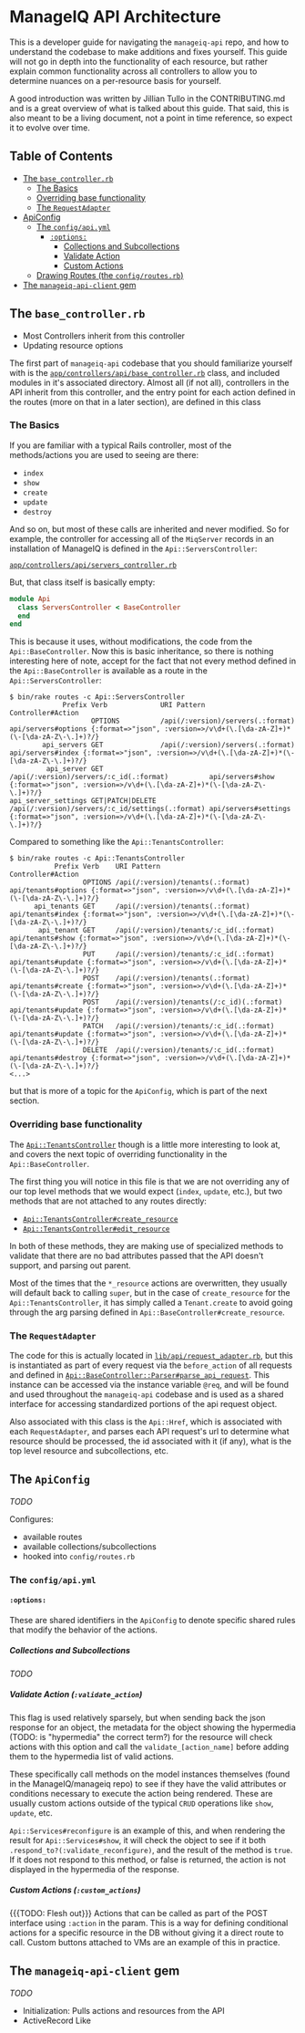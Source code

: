 ManageIQ API Architecture
=========================

This is a developer guide for navigating the `manageiq-api` repo, and how to
understand the codebase to make additions and fixes yourself.  This guide will
not go in depth into the functionality of each resource, but rather explain
common functionality across all controllers to allow you to determine nuances
on a per-resource basis for yourself.

A good introduction was written by Jillian Tullo in the CONTRIBUTING.md and is
a great overview of what is talked about this guide.  That said, this is also
meant to be a living document, not a point in time reference, so expect it to
evolve over time.


Table of Contents
-----------------

* [The `base_controller.rb`](#the-base_controllerrb)
  - [The Basics](#the-basics)
  - [Overriding base functionality](#overriding-base-functionality)
  - [The `RequestAdapter`](#the-requestadapter)
* [ApiConfig](#apiconfig)
  - [The `config/api.yml`](#the-configapiyml)
    - [`:options:`](#options)
      - [Collections and Subcollections](#collections-and-subcollections)
      - [Validate Action](#validate-action-validate_action)
      - [Custom Actions](#custom-actions-custom_actions)
  - [Drawing Routes (the `config/routes.rb`)](#drawing-routes-the-configroutesrb)
* [The `manageiq-api-client` gem](#the-manageiq-api-client-gem)


The `base_controller.rb`
------------------------

- Most Controllers inherit from this controller
- Updating resource options

The first part of `manageiq-api` codebase that you should familiarize yourself
with is the [`app/controllers/api/base_controller.rb`][1] class, and included
modules in it's associated directory.  Almost all (if not all), controllers in
the API inherit from this controller, and the entry point for each action
defined in the routes (more on that in a later section), are defined in this
class


### The Basics

If you are familiar with a typical Rails controller, most of the
methods/actions you are used to seeing are there:

- `index`
- `show`
- `create`
- `update`
- `destroy`

And so on, but most of these calls are inherited and never modified.  So for
example, the controller for accessing all of the `MiqServer` records in an
installation of ManageIQ is defined in the `Api::ServersController`:

[`app/controllers/api/servers_controller.rb`][2]

But, that class itself is basically empty:

```ruby
module Api
  class ServersController < BaseController
  end
end
```

This is because it uses, without modifications, the code from the
`Api::BaseController`.  Now this is basic inheritance, so there is nothing
interesting here of note, accept for the fact that not every method defined in
the `Api::BaseController` is available as a route in the
`Api::ServersController`:

```console
$ bin/rake routes -c Api::ServersController
             Prefix Verb             URI Pattern                                      Controller#Action
                    OPTIONS          /api(/:version)/servers(.:format)                api/servers#options {:format=>"json", :version=>/v\d+(\.[\da-zA-Z]+)*(\-[\da-zA-Z\-\.]+)?/}
        api_servers GET              /api(/:version)/servers(.:format)                api/servers#index {:format=>"json", :version=>/v\d+(\.[\da-zA-Z]+)*(\-[\da-zA-Z\-\.]+)?/}
         api_server GET              /api(/:version)/servers/:c_id(.:format)          api/servers#show {:format=>"json", :version=>/v\d+(\.[\da-zA-Z]+)*(\-[\da-zA-Z\-\.]+)?/}
api_server_settings GET|PATCH|DELETE /api(/:version)/servers/:c_id/settings(.:format) api/servers#settings {:format=>"json", :version=>/v\d+(\.[\da-zA-Z]+)*(\-[\da-zA-Z\-\.]+)?/}
```

Compared to something like the `Api::TenantsController`:

```console
$ bin/rake routes -c Api::TenantsController
           Prefix Verb    URI Pattern                                            Controller#Action
                  OPTIONS /api(/:version)/tenants(.:format)                      api/tenants#options {:format=>"json", :version=>/v\d+(\.[\da-zA-Z]+)*(\-[\da-zA-Z\-\.]+)?/}
      api_tenants GET     /api(/:version)/tenants(.:format)                      api/tenants#index {:format=>"json", :version=>/v\d+(\.[\da-zA-Z]+)*(\-[\da-zA-Z\-\.]+)?/}
       api_tenant GET     /api(/:version)/tenants/:c_id(.:format)                api/tenants#show {:format=>"json", :version=>/v\d+(\.[\da-zA-Z]+)*(\-[\da-zA-Z\-\.]+)?/}
                  PUT     /api(/:version)/tenants/:c_id(.:format)                api/tenants#update {:format=>"json", :version=>/v\d+(\.[\da-zA-Z]+)*(\-[\da-zA-Z\-\.]+)?/}
                  POST    /api(/:version)/tenants(.:format)                      api/tenants#create {:format=>"json", :version=>/v\d+(\.[\da-zA-Z]+)*(\-[\da-zA-Z\-\.]+)?/}
                  POST    /api(/:version)/tenants(/:c_id)(.:format)              api/tenants#update {:format=>"json", :version=>/v\d+(\.[\da-zA-Z]+)*(\-[\da-zA-Z\-\.]+)?/}
                  PATCH   /api(/:version)/tenants/:c_id(.:format)                api/tenants#update {:format=>"json", :version=>/v\d+(\.[\da-zA-Z]+)*(\-[\da-zA-Z\-\.]+)?/}
                  DELETE  /api(/:version)/tenants/:c_id(.:format)                api/tenants#destroy {:format=>"json", :version=>/v\d+(\.[\da-zA-Z]+)*(\-[\da-zA-Z\-\.]+)?/}
<...>
```

but that is more of a topic for the `ApiConfig`, which is part of the next
section. 


### Overriding base functionality  

The [`Api::TenantsController`][3] though is a little more interesting to look
at, and covers the next topic of overriding functionality in the
`Api::BaseController`.

The first thing you will notice in this file is that we are not overriding any
of our top level methods that we would expect (`index`, `update`, etc.), but
two methods that are not attached to any routes directly:

- [`Api::TenantsController#create_resource`][4]
- [`Api::TenantsController#edit_resource`][5]

In both of these methods, they are making use of specialized methods to
validate that there are no bad attributes passed that the API doesn't support,
and parsing out parent.

Most of the times that the `*_resource` actions are overwritten, they usually
will default back to calling `super`, but in the case of `create_resource` for
the `Api::TenantsController`, it has simply called a `Tenant.create` to avoid
going through the arg parsing defined in `Api::BaseController#create_resource`.


### The `RequestAdapter`

The code for this is actually located in [`lib/api/request_adapter.rb`][6], but this
is instantiated as part of every request via the `before_action` of all
requests and defined in [`Api::BaseController::Parser#parse_api_request`][7].
This instance can be accessed via the instance variable `@req`, and will be
found and used throughout the `manageiq-api` codebase and is used as a shared
interface for accessing standardized portions of the api request object.

Also associated with this class is the `Api::Href`, which is associated with
each `RequestAdapter`, and parses each API request's url to determine what
resource should be processed, the id associated with it (if any), what is the
top level resource and subcollections, etc.


The `ApiConfig`
---------------

_TODO_

Configures:

- available routes
- available collections/subcollections
- hooked into `config/routes.rb`

### The `config/api.yml`

#### `:options:`

These are shared identifiers in the `ApiConfig` to denote specific shared rules
that modify the behavior of the actions.

##### Collections and Subcollections

_TODO_

##### Validate Action (`:validate_action`)

This flag is used relatively sparsely, but when sending back the json response
for an object, the metadata for the object showing the hypermedia (TODO:  is
"hypermedia" the correct term?) for the resource will check actions with this
option and call the `validate_[action_name]` before adding them to the
hypermedia list of valid actions.

These specifically call methods on the model instances themselves (found in the
ManageIQ/manageiq repo) to see if they have the valid attributes or conditions
necessary to execute the action being rendered.  These are usually custom
actions outside of the typical `CRUD` operations like `show`, `update`, etc.

`Api::Services#reconfigure` is an example of this, and when rendering the
result for `Api::Services#show`, it will check the object to see if it both
`.respond_to?(:validate_reconfigure)`, and the result of the method is `true`.
If it does not respond to this method, or false is returned, the action is not
displayed in the hypermedia of the response.

##### Custom Actions (`:custom_actions`)

{{{TODO:  Flesh out}}}  Actions that can be called as part of the POST
interface using `:action` in the param.  This is a way for defining conditional
actions for a specific resource in the DB without giving it a direct route to
call.  Custom buttons attached to VMs are an example of this in practice.


The `manageiq-api-client` gem
-----------------------------

_TODO_

* Initialization: Pulls actions and resources from the API
* ActiveRecord Like



[1]: https://github.com/ManageIQ/manageiq-api/blob/97eea82/app/controllers/api/base_controller.rb
[2]: https://github.com/ManageIQ/manageiq-api/blob/97eea82/app/controllers/api/servers_controller.rb
[3]: https://github.com/ManageIQ/manageiq-api/blob/97eea82/app/controllers/api/tenants_controller.rb
[4]: https://github.com/ManageIQ/manageiq-api/blob/97eea82/app/controllers/api/tenants_controller.rb#L8-L20
[5]: https://github.com/ManageIQ/manageiq-api/blob/97eea82/app/controllers/api/tenants_controller.rb#L22-L29
[6]: https://github.com/ManageIQ/manageiq-api/blob/97eea82/lib/api/request_adapter.rb
[7]: https://github.com/ManageIQ/manageiq-api/blob/97eea82/app/controllers/api/base_controller/parser.rb#L4-L6
